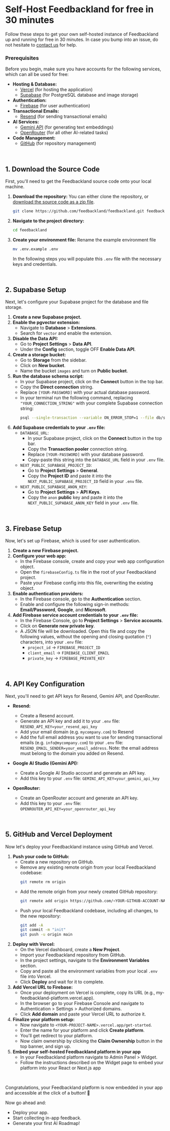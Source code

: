 # Self-Host Feedbackland for free in 30 minutes

Follow these steps to get your own self-hosted instance of Feedbackland up and running for free in 30 minutes. In case you bump into an issue, do not hesitate to [contact us](mailto:hello@feedbackland.com) for help.

### Prerequisites

Before you begin, make sure you have accounts for the following services, which can all be used for free:

- **Hosting & Database:**
  - [Vercel](https://vercel.com) (for hosting the application)
  - [Supabase](https://supabase.com) (for PostgreSQL database and image storage)
- **Authentication:**
  - [Firebase](https://firebase.google.com) (for user authentication)
- **Transactional Emails:**
  - [Resend](https://resend.com) (for sending transactional emails)
- **AI Services:**
  - [Gemini API](https://aistudio.google.com/) (for generating text embeddings)
  - [OpenRouter](https://openrouter.ai) (for all other AI-related tasks)
- **Code Management:**
  - [GitHub](https://github.com) (for repository management)

&nbsp;

## 1. Download the Source Code

First, you'll need to get the Feedbackland source code onto your local machine.

1.  **Download the repository:**
    You can either clone the repository, or [download the source code as a zip file](https://github.com/feedbackland/feedbackland/archive/refs/heads/main.zip).
    ```bash
    git clone https://github.com/feedbackland/feedbackland.git feedbackland
    ```
2.  **Navigate to the project directory:**
    ```bash
    cd feedbackland
    ```
3.  **Create your environment file:**
    Rename the example environment file
    ```bash
    mv .env.example .env
    ```
    In the following steps you will populate this `.env` file with the necessary keys and credentials.

&nbsp;

## 2. Supabase Setup

Next, let's configure your Supabase project for the database and file storage.

1.  **Create a new Supabase project.**
2.  **Enable the pgvector extension:**
    - Navigate to **Database** > **Extensions**.
    - Search for `vector` and enable the extension.
3.  **Disable the Data API:**
    - Go to **Project Settings** > **Data API**.
    - Under the **Config** section, toggle OFF **Enable Data API**.
4.  **Create a storage bucket:**
    - Go to **Storage** from the sidebar.
    - Click on **New bucket**.
    - Name the bucket `images` and turn on **Public bucket**.
5.  **Run the database schema script:**
    - In your Supabase project, click on the **Connect** button in the top bar.
    - Copy the **Direct connection** string.
    - Replace `[YOUR-PASSWORD]` with your actual database password.
    - In your terminal run the following command, replacing `"YOUR_CONNECTION_STRING"` with your complete Supabase connection string:
      ```bash
      psql --single-transaction --variable ON_ERROR_STOP=1 --file db/schema.sql "YOUR_CONNECTION_STRING"
      ```
6.  **Add Supabase credentials to your `.env` file:**
    - `DATABASE_URL`:
      - In your Supabase project, click on the **Connect** button in the top bar.
      - Copy the **Transaction pooler** connection string.
      - Replace `[YOUR-PASSWORD]` with your database password.
      - Copy-paste this string into the `DATABASE_URL` field in your `.env` file.
    - `NEXT_PUBLIC_SUPABASE_PROJECT_ID`:
      - Go to **Project Settings** > **General**.
      - Copy the **Project ID** and paste it into the `NEXT_PUBLIC_SUPABASE_PROJECT_ID` field in your `.env` file.
    - `NEXT_PUBLIC_SUPABASE_ANON_KEY`:
      - Go to **Project Settings** > **API Keys**.
      - Copy the `anon` **public** key and paste it into the `NEXT_PUBLIC_SUPABASE_ANON_KEY` field in your `.env` file.

&nbsp;

## 3. Firebase Setup

Now, let's set up Firebase, which is used for user authentication.

1.  **Create a new Firebase project.**
2.  **Configure your web app:**
    - In the Firebase console, create and copy your web app configuration object.
    - Open the `firebaseConfig.ts` file in the root of your Feedbackland project.
    - Paste your Firebase config into this file, overwriting the existing object.
3.  **Enable authentication providers:**
    - In the Firebase console, go to the **Authentication** section.
    - Enable and configure the following sign-in methods: **Email/Password**, **Google**, and **Microsoft**.
4.  **Add Firebase service account credentials to your `.env` file:**
    - In the Firebase Console, go to **Project Settings** > **Service accounts**.
    - Click on **Generate new private key**.
    - A JSON file will be downloaded. Open this file and copy the following values, without the opening and closing quotation (`"`) characters, into your `.env` file:
      - `project_id` → `FIREBASE_PROJECT_ID`
      - `client_email` → `FIREBASE_CLIENT_EMAIL`
      - `private_key` → `FIREBASE_PRIVATE_KEY`

&nbsp;

## 4. API Key Configuration

Next, you'll need to get API keys for Resend, Gemini API, and OpenRouter.

- **Resend:**
  - Create a Resend account.
  - Generate an API key and add it to your `.env` file: `RESEND_API_KEY=your_resend_api_key`
  - Add your email domain (e.g. `mycompany.com`) to Resend
  - Add the full email address you want to use for sending transactional emails (e.g. `info@mycompany.com`) to your `.env` file: `RESEND_EMAIL_SENDER=your_email_address`. Note: the email address must belong to the domain you added on Resend.

- **Google AI Studio (Gemini API):**
  - Create a Google AI Studio account and generate an API key.
  - Add this key to your `.env` file: `GEMINI_API_KEY=your_gemini_api_key`

- **OpenRouter:**
  - Create an OpenRouter account and generate an API key.
  - Add this key to your `.env` file: `OPENROUTER_API_KEY=your_openrouter_api_key`

&nbsp;

## 5. GitHub and Vercel Deployment

Now let's deploy your Feedbackland instance using GitHub and Vercel.

1.  **Push your code to GitHub:**
    - Create a new repository on GitHub.
    - Remove any existing remote origin from your local Feedbackland codebase:
      ```bash
      git remote rm origin
      ```
    - Add the remote origin from your newly created GitHub repository:
      ```bash
      git remote add origin https://github.com/<YOUR-GITHUB-ACCOUNT-NAME>/<YOUR-REPOSITORY-NAME>.git
      ```
    - Push your local Feedbackland codebase, including all changes, to the new repository:
      ```bash
      git add -A
      git commit -m "init"
      git push -u origin main
      ```
2.  **Deploy with Vercel:**
    - On the Vercel dashboard, create a **New Project**.
    - Import your Feedbackland repository from GitHub.
    - In the project settings, navigate to the **Environment Variables** section.
    - Copy and paste all the environment variables from your local `.env` file into Vercel.
    - Click **Deploy** and wait for it to complete.
3.  **Add Vercel URL to Firebase:**
    - Once your deployment on Vercel is complete, copy its URL (e.g., my-feedbackland-platform.vercel.app).
    - In the browser go to your Firebase Console and navigate to Authentication > Settings > Authorized domains.
    - Click **Add domain** and paste your Vercel URL to authorize it.
4.  **Finalize your platform setup:**
    - Now navigate to `<YOUR-PROJECT-NAME>.vercel.app/get-started`.
    - Enter the name for your platform and click **Create platform**.
    - You'll get redirect to your platform.
    - Now claim ownership by clicking the **Claim Ownership** button in the top banner, and sign up.
5.  **Embed your self-hosted Feedbackland platform in your app**
    - In your Feedbackland platform navigate to Admin Panel > Widget.
    - Follow the instructions described on the Widget page to embed your platform into your React or Next.js app

&nbsp;

Congratulations, your Feedbackland platform is now embedded in your app and accessible at the click of a button! 🎉

Now go ahead and:

- Deploy your app.
- Start collecting in-app feedback.
- Generate your first AI Roadmap!

&nbsp;
&nbsp;
&nbsp;
